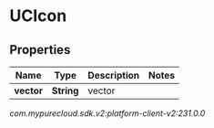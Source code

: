 # UCIcon


## Properties

| Name | Type | Description | Notes |
| ------------ | ------------- | ------------- | ------------- |
| **vector** | **String** | vector |  |




_com.mypurecloud.sdk.v2:platform-client-v2:231.0.0_
